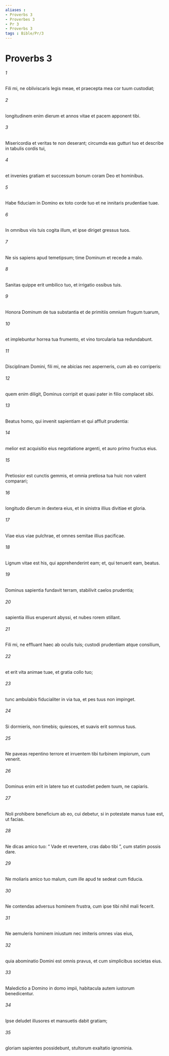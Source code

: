 ```yaml
---
aliases : 
- Proverbs 3
- Proverbes 3
- Pr 3
- Proverbs 3
tags : Bible/Pr/3
---
```


# Proverbs 3

###### 1
Fili mi, ne obliviscaris legis meae, et praecepta mea cor tuum custodiat;
###### 2
longitudinem enim dierum et annos vitae et pacem apponent tibi.
###### 3
Misericordia et veritas te non deserant; circumda eas gutturi tuo et describe in tabulis cordis tui,
###### 4
et invenies gratiam et successum bonum coram Deo et hominibus.
###### 5
Habe fiduciam in Domino ex toto corde tuo et ne innitaris prudentiae tuae.
###### 6
In omnibus viis tuis cogita illum, et ipse diriget gressus tuos.
###### 7
Ne sis sapiens apud temetipsum; time Dominum et recede a malo.
###### 8
Sanitas quippe erit umbilico tuo, et irrigatio ossibus tuis.
###### 9
Honora Dominum de tua substantia et de primitiis omnium frugum tuarum,
###### 10
et implebuntur horrea tua frumento, et vino torcularia tua redundabunt.
###### 11
Disciplinam Domini, fili mi, ne abicias nec asperneris, cum ab eo corriperis:
###### 12
quem enim diligit, Dominus corripit et quasi pater in filio complacet sibi.
###### 13
Beatus homo, qui invenit sapientiam et qui affluit prudentia:
###### 14
melior est acquisitio eius negotiatione argenti, et auro primo fructus eius.
###### 15
Pretiosior est cunctis gemmis, et omnia pretiosa tua huic non valent comparari;
###### 16
longitudo dierum in dextera eius, et in sinistra illius divitiae et gloria.
###### 17
Viae eius viae pulchrae, et omnes semitae illius pacificae.
###### 18
Lignum vitae est his, qui apprehenderint eam; et, qui tenuerit eam, beatus.
###### 19
Dominus sapientia fundavit terram, stabilivit caelos prudentia;
###### 20
sapientia illius eruperunt abyssi, et nubes rorem stillant.
###### 21
Fili mi, ne effluant haec ab oculis tuis; custodi prudentiam atque consilium,
###### 22
et erit vita animae tuae, et gratia collo tuo;
###### 23
tunc ambulabis fiducialiter in via tua, et pes tuus non impinget.
###### 24
Si dormieris, non timebis; quiesces, et suavis erit somnus tuus.
###### 25
Ne paveas repentino terrore et irruentem tibi turbinem impiorum, cum venerit.
###### 26
Dominus enim erit in latere tuo et custodiet pedem tuum, ne capiaris.
###### 27
Noli prohibere beneficium ab eo, cui debetur, si in potestate manus tuae est, ut facias.
###### 28
Ne dicas amico tuo: “ Vade et revertere, cras dabo tibi ”, cum statim possis dare.
###### 29
Ne moliaris amico tuo malum, cum ille apud te sedeat cum fiducia.
###### 30
Ne contendas adversus hominem frustra, cum ipse tibi nihil mali fecerit.
###### 31
Ne aemuleris hominem iniustum nec imiteris omnes vias eius,
###### 32
quia abominatio Domini est omnis pravus, et cum simplicibus societas eius.
###### 33
Maledictio a Domino in domo impii, habitacula autem iustorum benedicentur.
###### 34
Ipse deludet illusores et mansuetis dabit gratiam;
###### 35
gloriam sapientes possidebunt, stultorum exaltatio ignominia.
